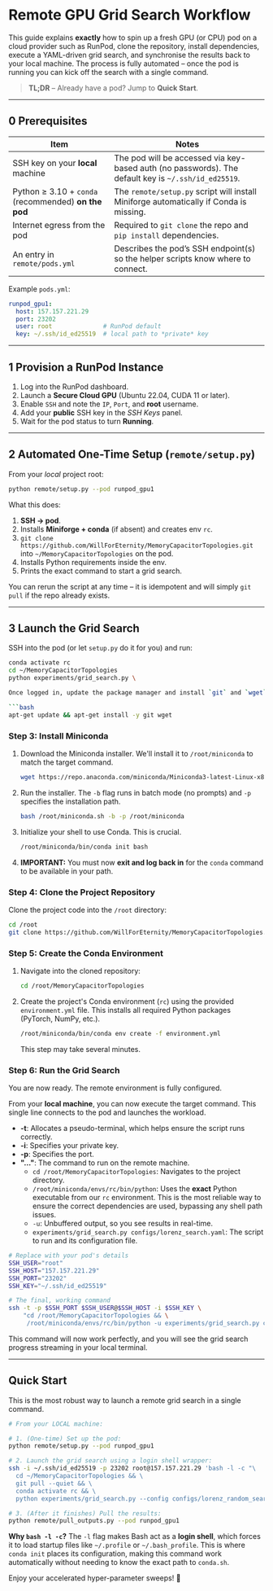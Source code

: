 # Remote GPU Grid Search Workflow

This guide explains **exactly** how to spin up a fresh GPU (or CPU) pod on a cloud provider such as RunPod, clone the repository, install dependencies, execute a YAML-driven grid search, and synchronise the results back to your local machine.  The process is fully automated – once the pod is running you can kick off the search with a single command.

> **TL;DR** – Already have a pod?  Jump to **Quick Start**.

---

## 0  Prerequisites

| Item | Notes |
|------|-------|
| SSH key on your **local** machine | The pod will be accessed via key-based auth (no passwords).  The default key is `~/.ssh/id_ed25519`. |
| Python ≥ 3.10 + `conda` (recommended) **on the pod** | The `remote/setup.py` script will install Miniforge automatically if Conda is missing. |
| Internet egress from the pod | Required to `git clone` the repo and `pip install` dependencies. |
| An entry in `remote/pods.yml` | Describes the pod’s SSH endpoint(s) so the helper scripts know where to connect. |

Example `pods.yml`:
```yaml
runpod_gpu1:
  host: 157.157.221.29
  port: 23202
  user: root              # RunPod default
  key: ~/.ssh/id_ed25519  # local path to *private* key
```

---

## 1  Provision a RunPod Instance

1. Log into the RunPod dashboard.
2. Launch a **Secure Cloud GPU** (Ubuntu 22.04, CUDA 11 or later).
3. Enable `SSH` and note the `IP`, `Port`, and **root** username.
4. Add your **public** SSH key in the *SSH Keys* panel.
5. Wait for the pod status to turn **Running**.

---

## 2  Automated One-Time Setup (`remote/setup.py`)

From your *local* project root:

```bash
python remote/setup.py --pod runpod_gpu1
```

What this does:

1. **SSH → pod**.
2. Installs **Miniforge + conda** (if absent) and creates env `rc`.
3. `git clone https://github.com/WillForEternity/MemoryCapacitorTopologies.git` into `~/MemoryCapacitorTopologies` on the pod.
4. Installs Python requirements inside the env.
5. Prints the exact command to start a grid search.

You can rerun the script at any time – it is idempotent and will simply `git pull` if the repo already exists.

---

## 3  Launch the Grid Search

SSH into the pod (or let `setup.py` do it for you) and run:

```bash
conda activate rc
cd ~/MemoryCapacitorTopologies
python experiments/grid_search.py \

Once logged in, update the package manager and install `git` and `wget`:

```bash
apt-get update && apt-get install -y git wget
```

### Step 3: Install Miniconda

1.  Download the Miniconda installer. We'll install it to `/root/miniconda` to match the target command.
    ```bash
    wget https://repo.anaconda.com/miniconda/Miniconda3-latest-Linux-x86_64.sh -O /root/miniconda.sh
    ```
2.  Run the installer. The `-b` flag runs in batch mode (no prompts) and `-p` specifies the installation path.
    ```bash
    bash /root/miniconda.sh -b -p /root/miniconda
    ```
3.  Initialize your shell to use Conda. This is crucial.
    ```bash
    /root/miniconda/bin/conda init bash
    ```
4.  **IMPORTANT:** You must now **exit and log back in** for the `conda` command to be available in your path.

### Step 4: Clone the Project Repository

Clone the project code into the `/root` directory:

```bash
cd /root
git clone https://github.com/WillForEternity/MemoryCapacitorTopologies.git
```

### Step 5: Create the Conda Environment

1.  Navigate into the cloned repository:
    ```bash
    cd /root/MemoryCapacitorTopologies
    ```
2.  Create the project's Conda environment (`rc`) using the provided `environment.yml` file. This installs all required Python packages (PyTorch, NumPy, etc.).
    ```bash
    /root/miniconda/bin/conda env create -f environment.yml
    ```
    This step may take several minutes.

### Step 6: Run the Grid Search

You are now ready. The remote environment is fully configured.

From your **local machine**, you can now execute the target command. This single line connects to the pod and launches the workload.

-   **-t**: Allocates a pseudo-terminal, which helps ensure the script runs correctly.
-   **-i**: Specifies your private key.
-   **-p**: Specifies the port.
-   **"..."**: The command to run on the remote machine.
    -   `cd /root/MemoryCapacitorTopologies`: Navigates to the project directory.
    -   `/root/miniconda/envs/rc/bin/python`: Uses the **exact** Python executable from our `rc` environment. This is the most reliable way to ensure the correct dependencies are used, bypassing any shell path issues.
    -   `-u`: Unbuffered output, so you see results in real-time.
    -   `experiments/grid_search.py configs/lorenz_search.yaml`: The script to run and its configuration file.

```bash
# Replace with your pod's details
SSH_USER="root"
SSH_HOST="157.157.221.29"
SSH_PORT="23202"
SSH_KEY="~/.ssh/id_ed25519"

# The final, working command
ssh -t -p $SSH_PORT $SSH_USER@$SSH_HOST -i $SSH_KEY \
    "cd /root/MemoryCapacitorTopologies && \
     /root/miniconda/envs/rc/bin/python -u experiments/grid_search.py configs/lorenz_search.yaml"
```

This command will now work perfectly, and you will see the grid search progress streaming in your local terminal.

---

## Quick Start

This is the most robust way to launch a remote grid search in a single command.

```bash
# From your LOCAL machine:

# 1. (One-time) Set up the pod:
python remote/setup.py --pod runpod_gpu1

# 2. Launch the grid search using a login shell wrapper:
ssh -i ~/.ssh/id_ed25519 -p 23202 root@157.157.221.29 'bash -l -c "\
  cd ~/MemoryCapacitorTopologies && \
  git pull --quiet && \
  conda activate rc && \
  python experiments/grid_search.py --config configs/lorenz_random_search.yaml --workers 32"'

# 3. (After it finishes) Pull the results:
python remote/pull_outputs.py --pod runpod_gpu1
```

**Why `bash -l -c`?** The `-l` flag makes Bash act as a **login shell**, which forces it to load startup files like `~/.profile` or `~/.bash_profile`. This is where `conda init` places its configuration, making this command work automatically without needing to know the exact path to `conda.sh`.

Enjoy your accelerated hyper-parameter sweeps!  🎉
